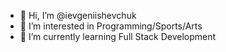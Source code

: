 - 👋 Hi, I’m @ievgeniishevchuk
- 👀 I’m interested in Programming/Sports/Arts
- 🌱 I’m currently learning Full Stack Development

